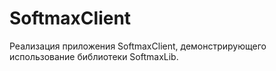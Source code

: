 # SoftmaxClient

Реализация приложения SoftmaxClient, демонстрирующего использование библиотеки SoftmaxLib.
